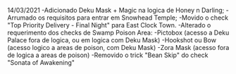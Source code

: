 14/03/2021
-Adicionado Deku Mask + Magic na logica de Honey n Darling;
-Arrumado os requisitos para entrar em Snowhead Temple;
-Movido o check "Top Priority Delivery - Final Night" para East Clock Town.
-Alterado o requerimento dos checks de Swamp Poison Area:
	-Pictobox (acesso a Deku Palace fora de logica, ou em logica com Deku Mask)
	-Hookshot ou Bow (acesso logico a areas de poison, com Deku Mask)
	-Zora Mask (acesso fora de logica a areas de poison)
	-Removido o trick "Bean Skip" do check "Sonata of Awakening"